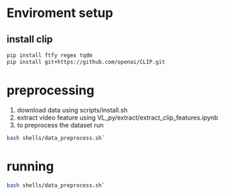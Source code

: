 # Enviroment setup


## install clip
```bash
pip install ftfy regex tqdm
pip install git+https://github.com/openai/CLIP.git
```

# preprocessing
1. download data using scripts/install.sh
2. extract video feature using VL_py/extract/extract_clip_features.ipynb
3. to preprocess the dataset run 
```bash
bash shells/data_preprocess.sh`
```

# running
```bash
bash shells/data_preprocess.sh`
```